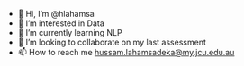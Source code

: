 - 👋 Hi, I’m @hlahamsa
- 👀 I’m interested in Data
- 🌱 I’m currently learning NLP
- 💞️ I’m looking to collaborate on my last assessment
- 📫 How to reach me hussam.lahamsadeka@my.jcu.edu.au
<!---
hlahamsa/hlahamsa is a ✨ special ✨ repository because its `README.md` (this file) appears on your GitHub profile.
You can click the Preview link to take a look at your changes.
--->
